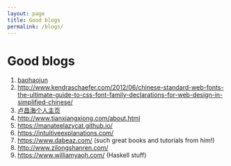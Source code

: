 ```yaml
---
layout: page
title: Good blogs
permalink: /blogs/
---
```


# Good blogs

1.  [baohaojun](http://baohaojun.github.io/blog/2016/12/13/0-How-to-export-Chinese-with-Org-mode-Latex-backend.html)
2.  <http://www.kendraschaefer.com/2012/06/chinese-standard-web-fonts-the-ultimate-guide-to-css-font-family-declarations-for-web-design-in-simplified-chinese/>
3.  [卢昌海个人主页](https://www.changhai.org/index.php)
4.  <http://www.tianxiangxiong.com/about.html>
5.  <https://manateelazycat.github.io/>
6.  <https://intuitiveexplanations.com/>
7.  <https://www.dabeaz.com/> (such great books and tutorials from him!)
8.  <http://www.zilongshanren.com/>
9.  <https://www.williamyaoh.com/> (Haskell stuff)
